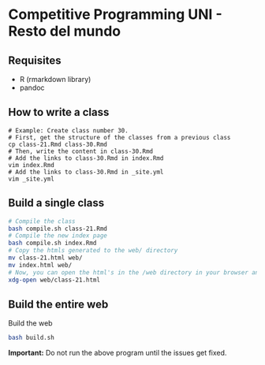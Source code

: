 # Competitive Programming UNI - Resto del mundo

## Requisites
- R (rmarkdown library)
- pandoc

## How to write a class
```
# Example: Create class number 30.
# First, get the structure of the classes from a previous class
cp class-21.Rmd class-30.Rmd
# Then, write the content in class-30.Rmd
# Add the links to class-30.Rmd in index.Rmd
vim index.Rmd
# Add the links to class-30.Rmd in _site.yml
vim _site.yml
```

## Build a single class

```bash
# Compile the class
bash compile.sh class-21.Rmd
# Compile the new index page
bash compile.sh index.Rmd
# Copy the htmls generated to the web/ directory
mv class-21.html web/
mv index.html web/
# Now, you can open the html's in the /web directory in your browser and check the results
xdg-open web/class-21.html
```

## Build the entire web
Build the web
```bash
bash build.sh
```

**Important:** Do not run the above program until the issues get fixed.
